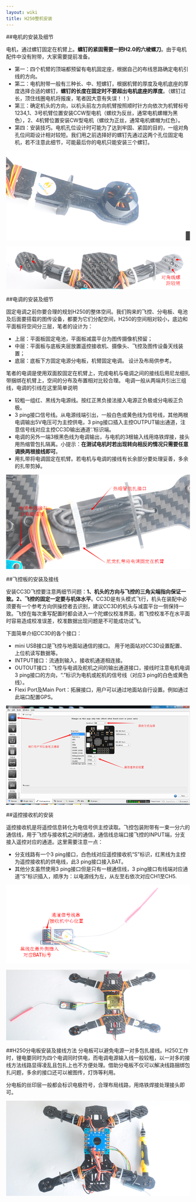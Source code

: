 ```yaml
---
layout: wiki
title: H250整机安装
---
```


##电机的安装及细节

电机，通过螺钉固定在机臂上。**螺钉的紧固需要一把H2.0的六棱螺刀**。由于电机配件中没有附带，大家需要提前准备。

* 第一：四个机臂的顶端都预留有电机固定座，根据自己的布线思路确定电机引线的方向。
* 第二：电机附带一般有三种长、中、短螺钉，根据机臂的厚度及电机底座的厚度选择合适的螺钉，**螺钉的长度在固定时不要超出电机底座的厚度**。（螺钉过长，顶住线圈电机将报废，笔者因大意有失误！！）
* 第三：确定机头的方向，以机头前左方向机臂按照顺时针方向依次为机臂标号1234,1、3号机臂位置安装CCW型电机（螺纹为反丝，通常电机螺帽为黑色），2、4机臂位置安装CW型电机（螺纹为正丝，通常电机螺帽为红色）。
* 第四：安装技巧。电机孔位设计时可能为了达到牢固、紧固的目的，一组对角孔位间距设计相对较短。我们用之前选择好的螺钉先通过这两个孔位固定电机，若不注意此细节，可能最后你的电机只能安装三个螺钉。


![](/assets/img/ele-8.png)

![](/assets/img/ele-3.png)

##电调的安装及细节

固定电调之前你要合理的规划H250的整体空间。我们购来的飞控、分电板、电池及后面要搭载的图传设备，都要为它们分配空间，H250的空间相对较小，底边和平面板将空间分三层，笔者的设计为：

* 上层：平面板固定电池，平面板减震平台为图传摄像机预留；
* 中层：平面板与底板夹层放置遥控接收机、摄像头、飞控及图传设备天线装置；
* 底层：底板下方固定电源分电板，机臂固定电调。
设计及布局供参考。

笔者的电调是使用双面胶固定在机臂上，完成电机与电调之间的接线后用尼龙细扎带捆绑在机臂上，空间的分布及布置相对比较合理。
电调一般从两端共引出三组线，电调的引线在这里简单说明

* 较粗一组红、黑线为电源线。按红正黑负接法接入电源正负极或分电板正负极。
* 3 ping接口信号线。从电源线端引出，一般白色或黄色线为信号线，其他两根电调输出5V电压可为主控供电，3 ping接口插入主控OUTPUT输出通道，注意信号线对应主控CC3D输出通道‘.’标识端。
* 电调的另外一端3根黑色线为电调输出，与电机的3根输入线用烙铁焊接，接头用热缩管包扎隔离。小提示：**在测试电机时若出现转向相反的情况只需要任意调换两根接线即可**。
* 用扎带将电调固定在机臂。若电机与电调的接线有长余部分要处理妥善，多余的扎带剪掉。

![](/assets/img/ele-2.png)

##飞控板的安装及接线

安装CC3D飞控要注意两细节问题：**1、机头的方向与飞控的三角尖端指向保证一致。2、飞控的固定一定要与机体水平**。CC3D是有头模式飞行，机头在装配中必须要有一个参考方向供操控者去识别，建议CC3D的机头与减震平台一侧保持一致。飞控在每次重写配置时都会进入一个陀螺仪校准界面，若飞控校准不在水平面时容易造成校准误差，校准数据出现问题是不可能成功试飞。

下面简单介绍CC3D的各个接口：

* mini USB接口是飞控与地面站通信的接口。 用于地面站对CC3D设置配置、上位机读写数据等。
* INTPUT接口：流通到输入，接收机通道相连接。
* OUTOUT接口：飞控与电调及舵机之间的输出通道接口，接线时注意电机电调3 ping接口的方向，“.”标识为电机或舵机的信号线（对应3 ping的白色或黄色线）。
* Flexi Port及Main Port：拓展接口，用户可以通过地面站自行设置。例如通过此端口配置GPS。

![](/assets/img/ele-1.png)

##遥控接收机的安装

遥控接收机是将遥控信息转化为电信号供主控读取。飞控包装附带有一束一分六的通信线，用于飞控与接收机之间的通信，通信线总端口接飞控的INPUT端，分支接入遥控对应的通道。这里需要注意一点：

* 分支线路有一个3 ping接口，白色线对应遥控接收机“S”标识，红黑线为主控为遥控接收机的供电线，此3 ping接口接入BAT。
* 其他分支虽然使用3 ping接口但是只有一根通信线，3 ping接口有线端对应通道“S”标识插入，顺序为：以电源线为左，从左至右依次对应CH1至CH5.

![](/assets/img/ele-4.png)

![](/assets/img/ele-6.png)

##H250分电板安装及接线方法
分电板可以避免电源一对多包扎接线。H250工作时，锂电要同时为四个电调同时供电，而电调电源输入线一般较粗，以一对多的接线方法线路显得凌乱且包扎上也不方便处理。借助分电板不仅可以解决线路捆绑包扎问题，多余的接口还可以被图传，灯饰等利用。

分电板的丝印层一般都会标识电极符号，合理布局线路，用烙铁焊接处理接头即可。

![](/assets/img/ele-7.png)